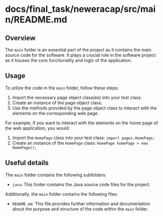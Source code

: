 # docs/final_task/neweracap/src/main/README.md

## Overview
The `main` folder is an essential part of the project as it contains the main source code for the software. It plays a crucial role in the software project as it houses the core functionality and logic of the application.

## Usage
To utilize the code in the `main` folder, follow these steps:

1. Import the necessary page object class(es) into your test class.
2. Create an instance of the page object class.
3. Use the methods provided by the page object class to interact with the elements on the corresponding web page.

For example, if you want to interact with the elements on the home page of the web application, you would:

1. Import the `HomePage` class into your test class: `import pages.HomePage;`
2. Create an instance of the `HomePage` class: `HomePage homePage = new HomePage();`

## Useful details
The `main` folder contains the following subfolders:

- `java`: This folder contains the Java source code files for the project.

Additionally, the `main` folder contains the following files:

- `README.md`: This file provides further information and documentation about the purpose and structure of the code within the `main` folder.